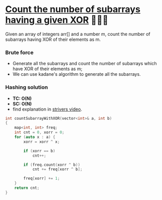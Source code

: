 # [Count the number of subarrays having a given XOR](https://www.geeksforgeeks.org/count-number-subarrays-given-xor/) 🌟🌟🌟

Given an array of integers arr[] and a number m, count the number of subarrays having XOR of their elements as m.

### Brute force

-   Generate all the subarrays and count the number of subarrays which have XOR of their elements as m;
-   We can use kadane's algorithm to generate all the subarrays.

### Hashing solution

-   **TC: O(N)**
-   **SC: O(N)**
-   find explanation in [strivers video](https://www.youtube.com/watch?v=lO9R5CaGRPY).

```cpp
int countSubarrayWithXOR(vector<int>& a, int b)
{
    map<int, int> freq;
    int cnt = 0, xorr = 0;
    for (auto x : a) {
        xorr = xorr ^ x;

        if (xorr == b)
            cnt++;

        if (freq.count(xorr ^ b))
            cnt += freq[xorr ^ b];

        freq[xorr] += 1;
    }
    return cnt;
}
```
